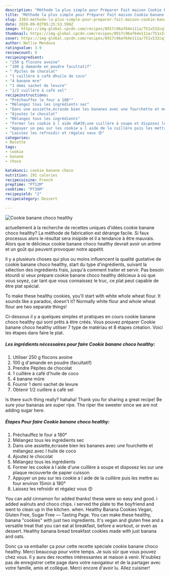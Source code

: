 ```yaml
---
description: "Méthode la plus simple pour Préparer Fait maison Cookie banane choco healthy"
title: "Méthode la plus simple pour Préparer Fait maison Cookie banane choco healthy"
slug: 3393-methode-la-plus-simple-pour-preparer-fait-maison-cookie-banane-choco-healthy
date: 2020-09-02T05:25:53.599Z
image: https://img-global.cpcdn.com/recipes/8917c96af64e111a/751x532cq70/cookie-banane-choco-healthy-photo-principale-de-la-recette.jpg
thumbnail: https://img-global.cpcdn.com/recipes/8917c96af64e111a/751x532cq70/cookie-banane-choco-healthy-photo-principale-de-la-recette.jpg
cover: https://img-global.cpcdn.com/recipes/8917c96af64e111a/751x532cq70/cookie-banane-choco-healthy-photo-principale-de-la-recette.jpg
author: Nellie Mendoza
ratingvalue: 3.9
reviewcount: 9
recipeingredient:
- "250 g flocons avoine"
- "100 g damande en poudre facultatif"
- " Ppites de chocolat"
- "1 cuillère à café dhuile de coco"
- "4 banane mre"
- "1 demi sachet de levure"
- "1/2 cuillère à café sel"
recipeinstructions:
- "Préchauffez le four a 180°"
- "Mélangez tous les ingrédients sec"
- "Dans une assiette,écrasée bien les bananes avec une fourchette et mélangez avec l huile de coco"
- "Ajoutez le chocolat"
- "Mélangez tous les ingrédients"
- "Former les cookie à l aide d&#39;une cuillère à soupe et disposez les sur une plaque recouverte de papier cuisson"
- "Appuyer un peu sur les cookie a l aide de la cuillère puis les mettre au four environ 15min à 180°"
- "Laissez les refroidir et régalez vous 😍"
categories:
- Recette
tags:
- cookie
- banane
- choco

katakunci: cookie banane choco 
nutrition: 291 calories
recipecuisine: French
preptime: "PT12M"
cooktime: "PT36M"
recipeyield: "2"
recipecategory: Dessert

---
```



![Cookie banane choco healthy](https://img-global.cpcdn.com/recipes/8917c96af64e111a/751x532cq70/cookie-banane-choco-healthy-photo-principale-de-la-recette.jpg)

actuellement à la recherche de recettes uniques d'idées cookie banane choco healthy? La méthode de fabrication est dérange facile. Si faux processus alors le résultat sera insipide et il a tendance à être mauvais. Alors que le délicieux cookie banane choco healthy devrait avoir un arôme et un goût qui peuvent provoquer notre appétit.

Il y a plusieurs choses qui plus ou moins influencent la qualité gustative de cookie banane choco healthy, start du type d'ingrédients, suivant la sélection des ingrédients frais, jusqu'à comment traiter et servir. Pas besoin étourdi si veux prépare cookie banane choco healthy délicieux à où que vous soyez, car tant que vous connaissez le truc, ce plat peut capable de être plat spécial.

To make these healthy cookies, you&#39;ll start with white whole wheat flour. It sounds like a paradox, doesn&#39;t it? Normally white flour and whole wheat flour are two separate things!


Ci-dessous il y a quelques simples et pratiques en cours cookie banane choco healthy qui sont prêts à être créés. Vous pouvez préparer Cookie banane choco healthy utiliser 7 type de matériau et 8 étapes création. Voici les étapes dans faire le plat.

<!--inarticleads1-->

##### Les ingrédients nécessaires pour faire Cookie banane choco healthy:

1. Utiliser 250 g flocons avoine
1.  100 g d&#39;amande en poudre (facultatif)
1. Prendre  Pépites de chocolat
1.  1 cuillère à café d&#39;huile de coco
1.  4 banane mûre
1. Fournir 1 demi sachet de levure
1. Obtenir 1/2 cuillère à café sel


Is there such thing really? hahaha! Thank you for sharing a great recipe! Be sure your bananas are super ripe. The riper the sweeter since we are not adding sugar here. 

<!--inarticleads2-->

##### Étapes Pour faire Cookie banane choco healthy:

1. Préchauffez le four a 180°
1. Mélangez tous les ingrédients sec
1. Dans une assiette,écrasée bien les bananes avec une fourchette et mélangez avec l huile de coco
1. Ajoutez le chocolat
1. Mélangez tous les ingrédients
1. Former les cookie à l aide d&#39;une cuillère à soupe et disposez les sur une plaque recouverte de papier cuisson
1. Appuyer un peu sur les cookie a l aide de la cuillère puis les mettre au four environ 15min à 180°
1. Laissez les refroidir et régalez vous 😍


You can add cinnamon for added thanks! these were so easy and good. i added walnuts and choco chips. i served the plate to the boyfriend and went to clean up in the kitchen. when. Healthy Banana Cookies Vegan, Gluten Free, Sugar Free — Tasting Page. You can make these healthy, banana &#34;cookies&#34; with just two ingredients. It&#39;s vegan and gluten free and a versatile treat that you can eat at breakfast, before a workout, or even as dessert. Healthy banana bread breakfast cookies made with just banana and oats. 


Donc ça va emballer ça pour cette recette spéciale cookie banane choco healthy. Merci beaucoup pour votre temps. Je suis sûr que vous pouvez chez vous. Il y aura des recettes  intéressantes at maison à venir. N'oubliez pas de enregistrer cette page dans votre navigateur et de la partager avec votre famille, amis et collègue. Merci encore d'avoir lu. Allez cuisiner!
